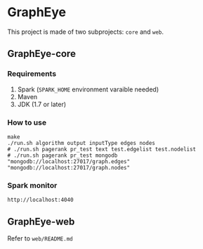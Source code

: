 # GraphEye

This project is made of two subprojects: `core` and `web`.

## GraphEye-core

### Requirements

1. Spark (`SPARK_HOME` environment varaible needed)
2. Maven
3. JDK (1.7 or later)

### How to use

```
make
./run.sh algorithm output inputType edges nodes
# ./run.sh pagerank pr_test text test.edgelist test.nodelist
# ./run.sh pagerank pr_test mongodb "mongodb://localhost:27017/graph.edges" "mongodb://localhost:27017/graph.nodes"
```

### Spark monitor

`http://localhost:4040`

## GraphEye-web

Refer to `web/README.md`

